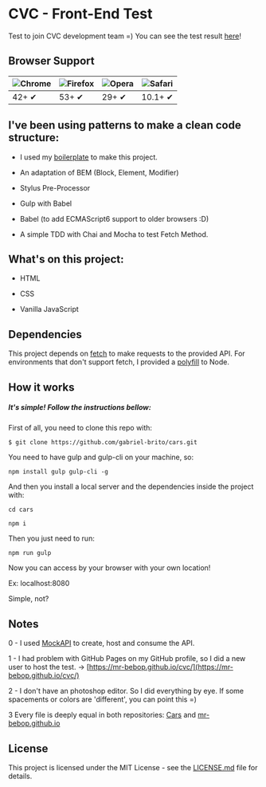# CVC - Front-End Test

Test to join CVC development team =)
You can see the test result [here](https://mr-bebop.github.io/cvc/)!

## Browser Support

![Chrome](https://cloud.githubusercontent.com/assets/398893/3528328/23bc7bc4-078e-11e4-8752-ba2809bf5cce.png) | ![Firefox](https://cloud.githubusercontent.com/assets/398893/3528329/26283ab0-078e-11e4-84d4-db2cf1009953.png) | ![Opera](https://cloud.githubusercontent.com/assets/398893/3528330/27ec9fa8-078e-11e4-95cb-709fd11dac16.png) | ![Safari](https://cloud.githubusercontent.com/assets/398893/3528331/29df8618-078e-11e4-8e3e-ed8ac738693f.png) | 
--- | --- | --- | --- |
42+ ✔ | 53+ ✔ | 29+ ✔ | 10.1+ ✔ |

## I've been using patterns to make a clean code structure:

* I used my [boilerplate](https://github.com/gabriel-brito/bebop-boilerplate) to make this project.

* An adaptation of BEM (Block, Element, Modifier)

* Stylus Pre-Processor 

* Gulp with Babel

* Babel (to add ECMAScript6 support to older browsers :D)

* A simple TDD with Chai and Mocha to test Fetch Method.

## What's on this project:

* HTML

* CSS

* Vanilla JavaScript


## Dependencies
This project depends on [fetch](https://fetch.spec.whatwg.org/) to make requests to the provided API. For environments that don't support fetch, I provided a  [polyfill](https://github.com/bitinn/node-fetch) to Node.

## How it works
##### It's simple! Follow the instructions bellow:
First of all, you need to clone this repo with:

```sh
$ git clone https://github.com/gabriel-brito/cars.git
```
You need to have gulp and gulp-cli on your machine, so:

```
npm install gulp gulp-cli -g
```

And then you install a local server and the dependencies inside the project with:

```
cd cars

npm i
```

Then you just need to run:

```
npm run gulp
```

Now you can access by your browser with your own location!

Ex: localhost:8080

Simple, not?

## Notes

0 - I used [MockAPI](https://www.mockapi.io/) to create, host and consume the API.

1 - I had problem with GitHub Pages on my GitHub profile, so I did a new user to host the test. -> [https://mr-bebop.github.io/cvc/](https://mr-bebop.github.io/cvc/)

2 - I don't have an photoshop editor. So I did everything by eye. If some spacements or colors are 'different', you can point this =)

3 Every file is deeply equal in both repositories: [Cars](https://github.com/gabriel-brito/cars) and [mr-bebop.github.io](https://github.com/mr-bebop/mr-bebop.github.io)

## License

This project is licensed under the MIT License - see the [LICENSE.md](LICENSE.md) file for details.